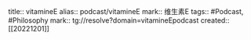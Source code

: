 title:: vitamineE
alias:: podcast/vitamineE
mark:: 维生素E
tags:: #Podcast, #Philosophy
mark:: tg://resolve?domain=vitamineEpodcast
created:: [[20221201]]
